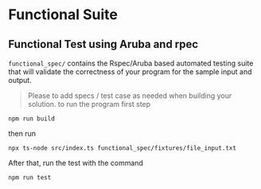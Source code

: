 # Functional Suite

## Functional Test using Aruba and rpec

`functional_spec/` contains the Rspec/Aruba based automated testing suite that will validate the correctness of your program for the sample input and output.

> Please to add specs / test case as needed when building your solution.
> to run the program
> first step

```
npm run build
```

then run

```
npx ts-node src/index.ts functional_spec/fixtures/file_input.txt
```

After that, run the test with the command

```
npm run test
```
